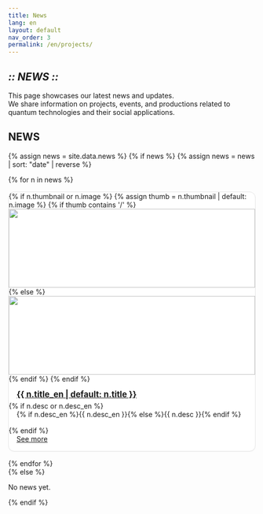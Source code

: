 ```yaml
---
title: News
lang: en
layout: default
nav_order: 3
permalink: /en/projects/
---
```


<section class="hero" data-reveal>
  <h1 class="chapter glitch" data-shadow="Chapter III :: NEWS ::">
    <em>:: NEWS ::</em>
  </h1>
  <p class="lead">This page showcases our latest news and updates.<br />
  We share information on projects, events, and productions related to quantum technologies and their social applications.</p>
</section>

<!-- News Section -->
<section id="news" data-reveal>
  <h2>NEWS</h2>
  <style>
    /* Simple grid for news cards */
    #news .cards{
      display: grid;
      grid-template-columns: repeat(auto-fit, minmax(260px, 1fr));
      gap: 1rem;
      align-items: stretch;
    }
    #news .card{
      display: flex;
      flex-direction: column;
      border: 1px solid var(--c-border, #e5e5e5);
      border-radius: 12px;
      overflow: hidden;
      background: #fff;
      box-shadow: 0 1px 2px rgba(0,0,0,.04);
    }
    #news .card img{
      width: 100%;
      height: 160px;
      object-fit: cover;
      display: block;
    }
    #news .card h4{
      margin: 0.75rem 1rem 0.25rem;
      font-size: 1.05rem;
      line-height: 1.35;
    }
    #news .card p{
      margin: 0 1rem 1rem;
    }
    #news .card .btn-quest{
      margin: 0 1rem 1rem;
      align-self: flex-start;
    }
    @media (max-width: 600px){
      #news .card img{ height: 140px; }
    }
  </style>

  {% assign news = site.data.news %}
  {% if news %}
    {% assign news = news | sort: "date" | reverse %}
    <div class="cards">
    {% for n in news %}
      <div class="card" data-reveal>
        {% if n.thumbnail or n.image %}
          {% assign thumb = n.thumbnail | default: n.image %}
          {% if thumb contains '/' %}
            <img src="{{ thumb | relative_url }}" alt="">
          {% else %}
            <img src="{{ '/assets/img/news/' | append: thumb | relative_url }}" alt="">
          {% endif %}
        {% endif %}
        <h4 class="news-title">
          <a href="{% if n.i18n_en %}{{ n.i18n_en | relative_url }}{% else %}{{ '/en/projects/' | append: n.slug | relative_url }}{% endif %}">
            {{ n.title_en | default: n.title }}
          </a>
        </h4>
        {% if n.desc or n.desc_en %}
        <p class="news-desc">{% if n.desc_en %}{{ n.desc_en }}{% else %}{{ n.desc }}{% endif %}</p>
        {% endif %}
        <a href="{% if n.i18n_en %}{{ n.i18n_en | relative_url }}{% else %}{{ '/en/projects/' | append: n.slug | relative_url }}{% endif %}" class="btn-quest">
          See more
        </a>
      </div>
    {% endfor %}
    </div>
  {% else %}
    <p>No news yet.</p>
  {% endif %}
</section>